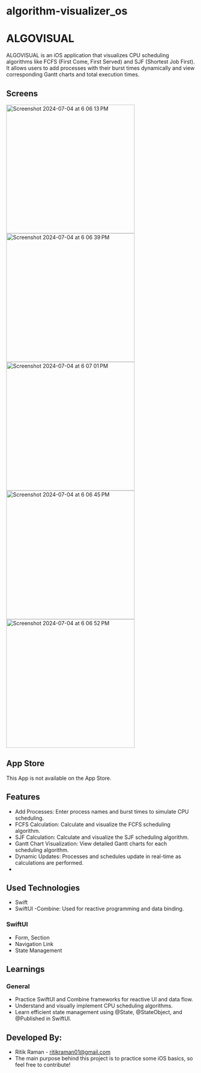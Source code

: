 # algorithm-visualizer_os
# ALGOVISUAL
ALGOVISUAL is an iOS application that visualizes CPU scheduling algorithms like FCFS (First Come, First Served) and SJF (Shortest Job First). It allows users to add processes with their burst times dynamically and view corresponding Gantt charts and total execution times.

## Screens
<img width="342" alt="Screenshot 2024-07-04 at 6 06 13 PM" src="https://github.com/Rik-11-01/algorithm-visualizer_os/assets/105990860/0dbd5ae0-7fc8-4eb2-bb04-e5c34522c4d7">

<img width="342" alt="Screenshot 2024-07-04 at 6 06 39 PM" src="https://github.com/Rik-11-01/algorithm-visualizer_os/assets/105990860/cab224f3-b2cc-401f-8c91-b3723d57315a">
<img width="342" alt="Screenshot 2024-07-04 at 6 07 01 PM" src="https://github.com/Rik-11-01/algorithm-visualizer_os/assets/105990860/60ca3fb2-ebac-4128-90cf-b47d391081a4">
<img width="342" alt="Screenshot 2024-07-04 at 6 06 45 PM" src="https://github.com/Rik-11-01/algorithm-visualizer_os/assets/105990860/619b7193-46fa-4291-90da-642e78781e13">
<img width="342" alt="Screenshot 2024-07-04 at 6 06 52 PM" src="https://github.com/Rik-11-01/algorithm-visualizer_os/assets/105990860/a6b5ec52-6a1b-4b00-9d6c-7ed2d56098c7">

## App Store
This App is not available on the App Store.

## Features
- Add Processes: Enter process names and burst times to simulate CPU scheduling.
- FCFS Calculation: Calculate and visualize the FCFS scheduling algorithm.
- SJF Calculation: Calculate and visualize the SJF scheduling algorithm.
- Gantt Chart Visualization: View detailed Gantt charts for each scheduling algorithm.
- Dynamic Updates: Processes and schedules update in real-time as calculations are performed.
- 
## Used Technologies
- Swift 
- SwiftUI
-Combine: Used for reactive programming and data binding.
### SwiftUI
- Form, Section
- Navigation Link
- State Management

## Learnings
### General
- Practice SwiftUI and Combine frameworks for reactive UI and data flow.
- Understand and visually implement CPU scheduling algorithms.
- Learn efficient state management using @State, @StateObject, and @Published in SwiftUI.

## Developed By:
- Ritik Raman - ritikraman01@gmail.com
- The main purpose behind this project is to practice some iOS basics, so feel free to contribute!
